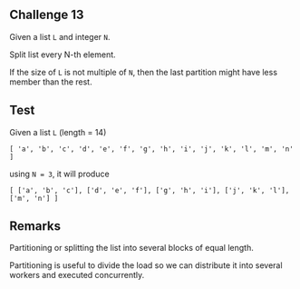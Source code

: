 ## Challenge 13

Given a list `L` and integer `N`.

Split list every N-th element. 

If the size of `L` is not multiple of `N`, then the last partition might have less member than the rest.

## Test

Given a list `L` (length = 14)

```
[ 'a', 'b', 'c', 'd', 'e', 'f', 'g', 'h', 'i', 'j', 'k', 'l', 'm', 'n' ]
```

using `N = 3`, it will produce

```
[ ['a', 'b', 'c'], ['d', 'e', 'f'], ['g', 'h', 'i'], ['j', 'k', 'l'], ['m', 'n'] ]
```

## Remarks

Partitioning or splitting the list into several blocks of equal length.

Partitioning is useful to divide the load so we can distribute it into several workers and executed concurrently.